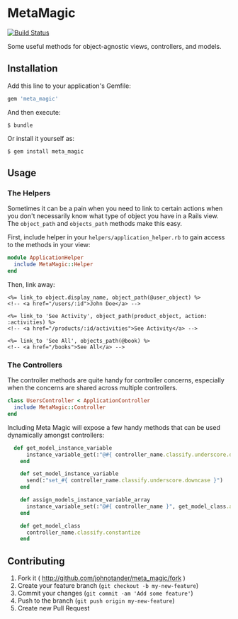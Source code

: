 # MetaMagic

[![Build Status](https://travis-ci.org/johnotander/meta_magic.svg?branch=master)](https://travis-ci.org/johnotander/meta_magic)

Some useful methods for object-agnostic views, controllers, and models.

## Installation

Add this line to your application's Gemfile:

```ruby
gem 'meta_magic'
```

And then execute:

```
$ bundle
```

Or install it yourself as:

```
$ gem install meta_magic
```

## Usage

### The Helpers

Sometimes it can be a pain when you need to link to certain actions when you don't necessarily know what type of object you have in a Rails view. The `object_path` and `objects_path` methods make this easy.

First, include helper in your `helpers/application_helper.rb` to gain access to the methods in your view:

```ruby
module ApplicationHelper
  include MetaMagic::Helper
end
```

Then, link away:

```html+erb
<%= link_to object.display_name, object_path(@user_object) %>
<!-- <a href="/users/:id">John Doe</a> -->

<%= link_to 'See Activity', object_path(product_object, action: :activities) %>
<!-- <a href="/products/:id/activities">See Activity</a> -->

<%= link_to 'See All', objects_path(@book) %>
<!-- <a href="/books">See All</a> -->
```

### The Controllers

The controller methods are quite handy for controller concerns, especially when the concerns are shared across multiple controllers.

```ruby
class UsersController < ApplicationController
  include MetaMagic::Controller
end
```

Including Meta Magic will expose a few handy methods that can be used dynamically amongst controllers:

```ruby
  def get_model_instance_variable
      instance_variable_get(:"@#{ controller_name.classify.underscore.downcase }")
    end

    def set_model_instance_variable
      send(:"set_#{ controller_name.classify.underscore.downcase }")
    end

    def assign_models_instance_variable_array
      instance_variable_set(:"@#{ controller_name }", get_model_class.all)
    end

    def get_model_class
      controller_name.classify.constantize
    end
```

## Contributing

1. Fork it ( http://github.com/johnotander/meta_magic/fork )
2. Create your feature branch (`git checkout -b my-new-feature`)
3. Commit your changes (`git commit -am 'Add some feature'`)
4. Push to the branch (`git push origin my-new-feature`)
5. Create new Pull Request
